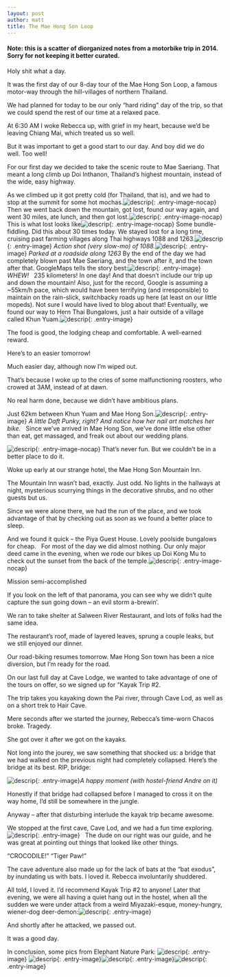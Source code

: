 ```yaml
---
layout: post
author: matt
title: The Mae Hong Son Loop
---
```


#### Note: this is a scatter of diorganized notes from a motorbike trip in 2014. Sorry for not keeping it better curated.
Holy shit what a day.

It was the first day of our 8-day tour of the Mae Hong Son Loop, a famous motor-way through the hill-villages of northern Thailand.

We had planned for today to be our only “hard riding” day of the trip, so that we could spend the rest of our time at a relaxed pace.

At 6:30 AM I woke Rebecca up, with grief in my heart, because we’d be leaving Chiang Mai, which treated us so well.

But it was important to get a good start to our day. And boy did we do well. Too well!

For our first day we decided to take the scenic route to Mae Saeriang. That meant a long climb up Doi Inthanon, Thailand’s highest mountain, instead of the wide, easy highway.

As we climbed up it got pretty cold (for Thailand, that is), and we had to stop at the summit for some hot mochas.![descrip](/assets/images/travel-pics/Mae-Hong-Son/MaeHongSon-pic1.jpg){: .entry-image-nocap}
Then we went back down the mountain, got lost, found our way again, and went 30 miles, ate lunch, and then got lost.![descrip](/assets/images/travel-pics/Mae-Hong-Son/MaeHongSon-pic2.jpg){: .entry-image-nocap}
This is what lost looks like![descrip](/assets/images/travel-pics/Mae-Hong-Son/MaeHongSon-pic3.jpg){: .entry-image-nocap}
Some bundle-fiddling. Did this about 30 times today.
We stayed lost for a long time, cruising past farming villages along Thai highways 1088 and 1263.![descrip](/assets/images/travel-pics/Mae-Hong-Son/MaeHongSon-pic4.jpg){: .entry-image}
*Action shot (very slow-mo) of 1088.*![descrip](/assets/images/travel-pics/Mae-Hong-Son/MaeHongSon-pic5.jpg){: .entry-image}
*Parked at a roadside along 1263*
By the end of the day we had completely blown past Mae Saeriang, and the town after it, and the town after that.
GoogleMaps tells the story best:![descrip](/assets/images/travel-pics/Mae-Hong-Son/MaeHongSon-pic6.jpg){: .entry-image}
*WHEW!*
 
235 kilometers! In one day! And that doesn’t include our trip up and down the mountain!
Also, just for the record, Google is assuming a ~55km/h pace, which would have been terrifying (and irresponsible) to maintain on the rain-slick, switchbacky roads up here (at least on our little mopeds). Not sure I would have lived to blog about that!
Eventually, we found our way to Hern Thai Bungalows, just a hair outside of a village called Khun Yuam.![descrip](/assets/images/travel-pics/Mae-Hong-Son/MaeHongSon-pic9.jpg){: .entry-image}

The food is good, the lodging cheap and comfortable. A well-earned reward.

Here’s to an easier tomorrow!

Much easier day, although now I’m wiped out.

That’s because I woke up to the cries of some malfunctioning roosters, who crowed at 3AM, instead of at dawn.

No real harm done, because we didn’t have ambitious plans.

Just 62km between Khun Yuam and Mae Hong Son.![descrip](/assets/images/travel-pics/Mae-Hong-Son/MaeHongSon-pic10.jpg){: .entry-image}
*A little Daft Punky, right? And notice how her nail art matches her bike.*
 
Since we’ve arrived in Mae Hong Son, we’ve done little else other than eat, get massaged, and freak out about our wedding plans.

![descrip](/assets/images/travel-pics/Mae-Hong-Son/MaeHongSon-pic11.jpg){: .entry-image-nocap}
That’s never fun. But we couldn’t be in a better place to do it.

Woke up early at our strange hotel, the Mae Hong Son Mountain Inn.

The Mountain Inn wasn’t bad, exactly. Just odd. No lights in the hallways at night, mysterious scurrying things in the decorative shrubs, and no other guests but us. 

Since we were alone there, we had the run of the place, and we took advantage of that by checking out as soon as we found a better place to sleep.

And we found it quick – the Piya Guest House. Lovely poolside bungalows for cheap.
 
For most of the day we did almost nothing. Our only major deed came in the evening, when we rode our bikes up Doi Kong Mu to check out the sunset from the back of the temple.![descrip](/assets/images/travel-pics/Mae-Hong-Son/MaeHongSon-pic16.jpg){: .entry-image-nocap}

Mission semi-accomplished

If you look on the left of that panorama, you can see why we didn’t quite capture the sun going down – an evil storm a-brewin’.

We ran to take shelter at Salween River Restaurant, and lots of folks had the same idea.

The restaurant’s roof, made of layered leaves, sprung a couple leaks, but we still enjoyed our dinner.

Our road-biking resumes tomorrow. Mae Hong Son town has been a nice diversion, but I’m ready for the road.

On our last full day at Cave Lodge, we wanted to take advantage of one of the tours on offer, so we signed up for “Kayak Trip #2.

The trip takes you kayaking down the Pai river, through Cave Lod, as well as on a short trek to Hair Cave.

Mere seconds after we started the journey, Rebecca’s time-worn Chacos broke. Tragedy.

She got over it after we got on the kayaks.

Not long into the jourey, we saw something that shocked us: a bridge that we had walked on the previous night had completely collapsed. Here’s the bridge at its best. RIP, bridge:

![descrip](/assets/images/travel-pics/Mae-Hong-Son/MaeHongSon-pic20.jpg){: .entry-image}*A happy moment (with hostel-friend Andre on it)*

Honestly if that bridge had collapsed before I managed to cross it on the way home, I’d still be somewhere in the jungle.

Anyway – after that disturbing interlude the kayak trip became awesome.

We stopped at the first cave, Cave Lod, and we had a fun time exploring.![descrip](/assets/images/travel-pics/Mae-Hong-Son/MaeHongSon-pic19.jpg){: .entry-image}
 
The dude on our right was our guide, and he was great at pointing out things that looked like other things.

“CROCODILE!” 
“Tiger Paw!”

The cave adventure also made up for the lack of bats at the “bat exodus”, by inundating us with bats. I loved it. Rebecca involuntarily shuddered.

All told, I loved it. I’d recommend Kayak Trip #2 to anyone!
Later that evening, we were all having a quiet hang out in the hostel, when all the sudden we were under attack from a weird Miyazaki-esque, money-hungry, wiener-dog deer-demon:![descrip](/assets/images/travel-pics/Mae-Hong-Son/MaeHongSon-pic28.jpg){: .entry-image}

And shortly after he attacked, we passed out.

It was a good day.

In conclusion, some pics from Elephant Nature Park:
![descrip](/assets/images/travel-pics/Mae-Hong-Son/MaeHongSon-pic21.jpg){: .entry-image}
![descrip](/assets/images/travel-pics/Mae-Hong-Son/MaeHongSon-pic23.jpg){: .entry-image}![descrip](/assets/images/travel-pics/Mae-Hong-Son/MaeHongSon-pic24.jpg){: .entry-image}![descrip](/assets/images/travel-pics/Mae-Hong-Son/MaeHongSon-pic25.jpg){: .entry-image}

